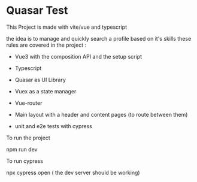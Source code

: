 # Quasar Test

This Project is made with vite/vue and typescript

the idea is to manage and quickly search a profile based on it's skills
these rules are covered in the project :

* Vue3 with the composition API and the setup script

* Typescript

* Quasar as UI Library

* Vuex as a state manager

* Vue-router

* Main layout with a header and content pages (to route between them)

* unit and e2e tests with cypress

To run the project

npm run dev

To run cypress

npx cypress open ( the dev server should be working)
